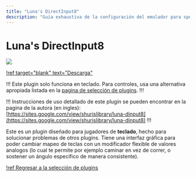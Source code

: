 ```yaml
---
title: "Luna's DirectInput8"
description: "Guía exhaustiva de la configuración del emulador para speedruns de Super Mario 64" 
---
```


# Luna's DirectInput8

![](./img/luna.png)

[!ref target="blank" text="Descarga"](https://github.com/LunaticShiN3/Luna-DirectInput8/releases)

!!!
Este plugin solo funciona en teclado. Para controles, usa una alternativa apropiada listada en la [pagina de selección de plugins](plugin_setup.md#selección-de-plugins).
!!!

!!!
Instrucciones de uso detallado de este plugin se pueden encontrar en la pagina de la autora (en ingles): [https://sites.google.com/view/shurislibrary/luna-dinput8](https://sites.google.com/view/shurislibrary/luna-dinput8)
!!!

Este es un plugin diseñado para jugadores de **teclado**, hecho para solucionar problemas de otros plugins. Tiene una interfaz gráfica para poder cambiar mapeo de teclas con un modificador flexible de valores analogos (lo cual te permite por ejemplo caminar en vez de correr, o sostener un ángulo especifico de manera consistente).


[!ref Regresar a la selección de plugins](plugin_setup.md#selección-de-plugins)
